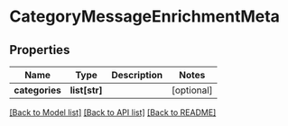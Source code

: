 # CategoryMessageEnrichmentMeta

## Properties
Name | Type | Description | Notes
------------ | ------------- | ------------- | -------------
**categories** | **list[str]** |  | [optional] 

[[Back to Model list]](../README.md#documentation-for-models) [[Back to API list]](../README.md#documentation-for-api-endpoints) [[Back to README]](../README.md)

